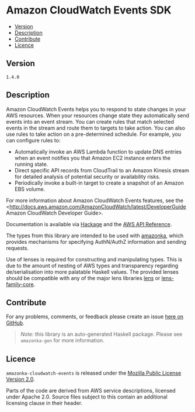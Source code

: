 # Amazon CloudWatch Events SDK

* [Version](#version)
* [Description](#description)
* [Contribute](#contribute)
* [Licence](#licence)


## Version

`1.4.0`


## Description

Amazon CloudWatch Events helps you to respond to state changes in your
AWS resources. When your resources change state they automatically send
events into an event stream. You can create rules that match selected
events in the stream and route them to targets to take action. You can
also use rules to take action on a pre-determined schedule. For example,
you can configure rules to:

-   Automatically invoke an AWS Lambda function to update DNS entries
    when an event notifies you that Amazon EC2 instance enters the
    running state.
-   Direct specific API records from CloudTrail to an Amazon Kinesis
    stream for detailed analysis of potential security or availability
    risks.
-   Periodically invoke a built-in target to create a snapshot of an
    Amazon EBS volume.

For more information about Amazon CloudWatch Events features, see the
<http://docs.aws.amazon.com/AmazonCloudWatch/latest/DeveloperGuide Amazon CloudWatch Developer Guide>.

Documentation is available via [Hackage](http://hackage.haskell.org/package/amazonka-cloudwatch-events)
and the [AWS API Reference](https://aws.amazon.com/documentation/).

The types from this library are intended to be used with [amazonka](http://hackage.haskell.org/package/amazonka),
which provides mechanisms for specifying AuthN/AuthZ information and sending requests.

Use of lenses is required for constructing and manipulating types.
This is due to the amount of nesting of AWS types and transparency regarding
de/serialisation into more palatable Haskell values.
The provided lenses should be compatible with any of the major lens libraries
[lens](http://hackage.haskell.org/package/lens) or [lens-family-core](http://hackage.haskell.org/package/lens-family-core).

## Contribute

For any problems, comments, or feedback please create an issue [here on GitHub](https://github.com/brendanhay/amazonka/issues).

> _Note:_ this library is an auto-generated Haskell package. Please see `amazonka-gen` for more information.


## Licence

`amazonka-cloudwatch-events` is released under the [Mozilla Public License Version 2.0](http://www.mozilla.org/MPL/).

Parts of the code are derived from AWS service descriptions, licensed under Apache 2.0.
Source files subject to this contain an additional licensing clause in their header.
